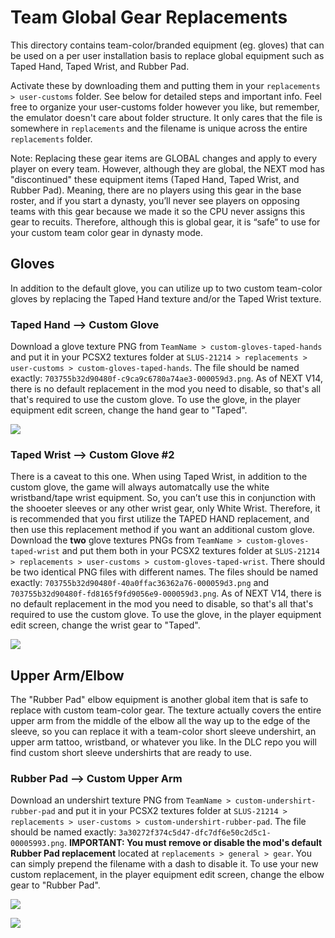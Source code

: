 # Team Global Gear Replacements
This directory contains team-color/branded equipment (eg. gloves) that can be used on a per user installation basis to replace global equipment such as Taped Hand, Taped Wrist, and Rubber Pad. 

Activate these by downloading them and putting them in your `replacements > user-customs` folder. See below for detailed steps and important info. Feel free to organize your user-customs folder however you like, but remember, the emulator doesn't care about folder structure. It only cares that the file is somewhere in `replacements` and the filename is unique across the entire `replacements` folder.

Note: Replacing these gear items are GLOBAL changes and apply to every player on every team. However, although they are global, the NEXT mod has "discontinued" these equipment items (Taped Hand, Taped Wrist, and Rubber Pad). Meaning, there are no players using this gear in the base roster, and if you start a dynasty, you’ll never see players on opposing teams with this gear because we made it so the CPU never assigns this gear to recuits. Therefore, although this is global gear, it is “safe” to use for your custom team color gear in dynasty mode. 

## Gloves
In addition to the default glove, you can utilize up to two custom team-color gloves by replacing the Taped Hand texture and/or the Taped Wrist texture.  

### Taped Hand –> Custom Glove
Download a glove texture PNG from `TeamName > custom-gloves-taped-hands` and put it in your PCSX2 textures folder at `SLUS-21214 > replacements > user-customs > custom-gloves-taped-hands`. The file should be named exactly: `703755b32d90480f-c9ca9c6780a74ae3-000059d3.png`. As of NEXT V14, there is no default replacement in the mod you need to disable, so that's all that's required to use the custom glove. To use the glove, in the player equipment edit screen, change the hand gear to "Taped". 

![](https://cdn.ncaamod.com/assets/images/next23v1-07.jpg)

### Taped Wrist –> Custom Glove #2
There is a caveat to this one. When using Taped Wrist, in addition to the custom glove, the game will always automatcally use the white wristband/tape wrist equipment. So, you can’t use this in conjunction with the shooeter sleeves or any other wrist gear, only White Wrist. Therefore, it is recommended that you first utilize the TAPED HAND replacement, and then use this replacement method if you want an additional custom glove.  Download the **two** glove textures PNGs from `TeamName > custom-gloves-taped-wrist` and put them both in your PCSX2 textures folder at `SLUS-21214 > replacements > user-customs > custom-gloves-taped-wrist`. There should be two identical PNG files with different names. The files should be named exactly: `703755b32d90480f-40a0ffac36362a76-000059d3.png` and `703755b32d90480f-fd8165f9fd9056e9-000059d3.png`. As of NEXT V14, there is no default replacement in the mod you need to disable, so that's all that's required to use the custom glove. To use the glove, in the player equipment edit screen, change the wrist gear to "Taped". 

![](https://cdn.ncaamod.com/assets/images/next23v1-09.jpg)

## Upper Arm/Elbow
The "Rubber Pad" elbow equipment is another global item that is safe to replace with custom team-color gear. The texture actually covers the entire upper arm from the middle of the elbow all the way up to the edge of the sleeve, so you can replace it with a team-color short sleeve undershirt, an upper arm tattoo, wristband, or whatever you like. In the DLC repo you will find custom short sleeve undershirts that are ready to use.

### Rubber Pad –> Custom Upper Arm
Download an undershirt texture PNG from `TeamName > custom-undershirt-rubber-pad` and put it in your PCSX2 textures folder at `SLUS-21214 > replacements > user-customs > custom-undershirt-rubber-pad`. The file should be named exactly: `3a30272f374c5d47-dfc7df6e50c2d5c1-00005993.png`. **IMPORTANT: You must remove or disable the mod's default Rubber Pad replacement** located at `replacements > general > gear`. You can simply prepend the filename with a dash to disable it. To use your new custom replacement, in the player equipment edit screen, change the elbow gear to "Rubber Pad". 

![](https://cdn.ncaamod.com/assets/images/next23v1-06.jpg)

![](https://cdn.ncaamod.com/assets/images/next23v1-08.jpg)

